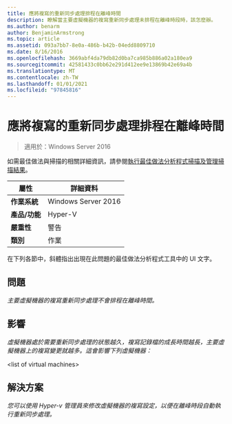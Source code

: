 ```yaml
---
title: 應將複寫的重新同步處理排程在離峰時間
description: 瞭解當主要虛擬機器的複寫重新同步處理未排程在離峰時段時，該怎麼辦。
ms.author: benarm
author: BenjaminArmstrong
ms.topic: article
ms.assetid: 093a7bb7-8e0a-486b-b42b-04edd8809710
ms.date: 8/16/2016
ms.openlocfilehash: 3669abf4da79db82d0ba7ca985b886a02a180ea9
ms.sourcegitcommit: 42581433c0bb62e291d412ee9e13869b42e69a4b
ms.translationtype: MT
ms.contentlocale: zh-TW
ms.lasthandoff: 01/01/2021
ms.locfileid: "97845816"
---
```

# <a name="resynchronization-of-replication-should-be-scheduled-for-off-peak-hours"></a>應將複寫的重新同步處理排程在離峰時間

>適用於：Windows Server 2016

如需最佳做法與掃描的相關詳細資訊，請參閱[執行最佳做法分析程式掃描及管理掃描結果](https://go.microsoft.com/fwlink/p/?LinkID=223177)。

|屬性|詳細資料|
|-|-|
|**作業系統**|Windows Server 2016|
|**產品/功能**|Hyper-V|
|**嚴重性**|警告|
|**類別**|作業|

在下列各節中，斜體指出出現在此問題的最佳做法分析程式工具中的 UI 文字。

## <a name="issue"></a>問題
*主要虛擬機器的複寫重新同步處理不會排程在離峰時間。*

## <a name="impact"></a>影響
*虛擬機器處於需要重新同步處理的狀態越久，複寫記錄檔的成長時間越長，主要虛擬機器上的複寫變更就越多。這會影響下列虛擬機器：*

\<list of virtual machines>

## <a name="resolution"></a>解決方案
*您可以使用 Hyper-v 管理員來修改虛擬機器的複寫設定，以便在離峰時段自動執行重新同步處理。*



